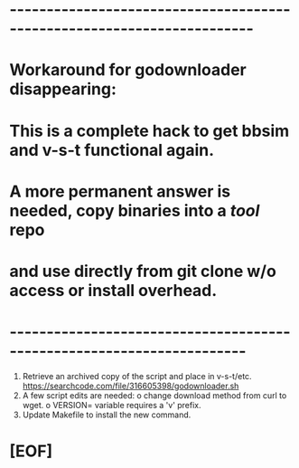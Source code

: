 # -----------------------------------------------------------------------
# Workaround for godownloader disappearing:
#   This is a complete hack to get bbsim and v-s-t functional again.
#   A more permanent answer is needed, copy binaries into a *tool* repo
#   and use directly from git clone w/o access or install overhead.
# ----------------------------------------------------------------------

1) Retrieve an archived copy of the script and place in v-s-t/etc.
   https://searchcode.com/file/316605398/godownloader.sh
2) A few script edits are needed:
     o change download method from curl to wget.
     o VERSION= variable requires a 'v' prefix.
3) Update Makefile to install the new command.

# [EOF]

<!---

# -----------------------------------------------------------------------
# Copyright 2023-2024 Open Networking Foundation Contributors
#
# Licensed under the Apache License, Version 2.0 (the "License");
# you may not use this file except in compliance with the License.
# You may obtain a copy of the License at
#
# http:#www.apache.org/licenses/LICENSE-2.0
#
# Unless required by applicable law or agreed to in writing, software
# distributed under the License is distributed on an "AS IS" BASIS,
# WITHOUT WARRANTIES OR CONDITIONS OF ANY KIND, either express or implied.
# See the License for the specific language governing permissions and
# limitations under the License.
# -----------------------------------------------------------------------
# SPDX-FileCopyrightText: 2023-2024 Open Networking Foundation Contributors
# SPDX-License-Identifier: Apache-2.0
# -----------------------------------------------------------------------
# Intent:
# -----------------------------------------------------------------------

--->
